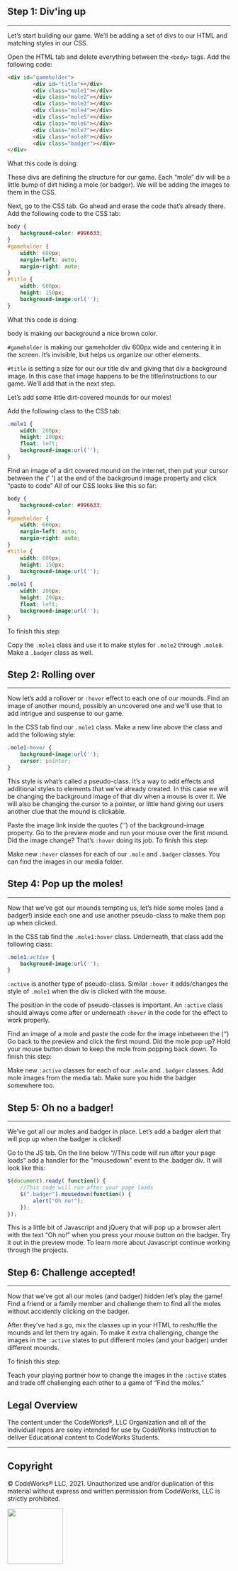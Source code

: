 ## Step 1: Div'ing up

---
Let’s start building our game. We’ll be adding a set of divs to our HTML and matching styles in our CSS.

Open the HTML tab and delete everything between the `<body>` tags.
Add the following code:
```html
<div id="gameholder">
		<div id="title"></div>
		<div class="mole1"></div>
		<div class="mole2"></div>
		<div class="mole3"></div>
		<div class="mole4"></div>
		<div class="mole5"></div>
		<div class="mole6"></div>
		<div class="mole7"></div>
		<div class="mole8"></div>
		<div class="badger"></div>
</div>
```
What this code is doing:

These divs are defining the structure for our game. Each “mole” div will be a little bump of dirt hiding a mole (or badger). We will be adding the images to them in the CSS.

Next, go to the CSS tab.
Go ahead and erase the code that’s already there.
Add the following code to the CSS tab:
```css
body {
    background-color: #996633;
}
#gameholder {
    width: 600px;
    margin-left: auto;
    margin-right: auto;
}
#title {
    width: 600px;
    height: 150px;
    background-image:url('');
}
```
What this code is doing:

body is making our background a nice brown color.

`#gameholder` is making our gameholder div 600px wide and centering it in the screen. It’s invisible, but helps us organize our other elements.

`#title` is setting a size for our our title div and giving that div a background image. In this case that image happens to be the title/instructions to our game. We’ll add that in the next step.

Let’s add some little dirt-covered mounds for our moles!

Add the following class to the CSS tab:
```css
.mole1 {
    width: 200px;
    height: 200px;
    float: left;
    background-image:url('');
}
```
Find an image of a dirt covered mound on the internet, then put your cursor between the (' ') at the end of the background image property and click “paste to code”
All of our CSS looks like this so far:
```css
body {
    background-color: #996633;
}
#gameholder {
    width: 600px;
    margin-left: auto;
    margin-right: auto;
}
#title {
    width: 600px;
    height: 150px;
    background-image:url('');
}
.mole1 {
    width: 200px;
    height: 200px;
    float: left;
    background-image:url('');
}
```
To finish this step:

Copy the `.mole1` class and use it to make styles for `.mole2` through `.mole8`. Make a `.badger` class as well.

## Step 2: Rolling over

---
Now let’s add a rollover or `:hover` effect to each one of our mounds. Find an image of another mound, possibly an uncovered one and we'll use that to add intrigue and suspense to our game.

In the CSS tab find our `.mole1` class.
Make a new line above the class and add the following style:
```css
.mole1:hover {
    background-image:url('');
    cursor: pointer;
}
```
This style is what’s called a pseudo-class. It’s a way to add effects and additional styles to elements that we’ve already created. In this case we will be changing the background image of that div when a mouse is over it. We will also be changing the cursor to a pointer, or little hand giving our users another clue that the mound is clickable.

Paste the image link inside the quotes ('') of the background-image property.
Go to the preview mode and run your mouse over the first mound. Did the image change? That’s `:hover` doing its job.
To finish this step:

Make new `:hover` classes for each of our `.mole` and `.badger` classes. You can find the images in our media folder.

## Step 4: Pop up the moles!

---
Now that we’ve got our mounds tempting us, let’s hide some moles (and a badger!) inside each one and use another pseudo-class to make them pop up when clicked.

In the CSS tab find the `.mole1:hover` class.
Underneath, that class add the following class:
```css
.mole1:active {
    background-image:url('');
}
```
`:active` is another type of pseudo-class. Similar `:hover` it adds/changes the style of `.mole1` when the div is clicked with the mouse.

The position in the code of pseudo-classes is important. An `:active` class should always come after or underneath `:hover` in the code for the effect to work properly.

Find an image of a mole and paste the code for the image inbetween the (‘’)
Go back to the preview and click the first mound. Did the mole pop up? Hold your mouse button down to keep the mole from popping back down.
To finish this step:

Make new `:active` classes for each of our `.mole` and `.badger` classes. Add mole images from the media tab. Make sure you hide the badger somewhere too.

## Step 5: Oh no a badger!

---
We’ve got all our moles and badger in place. Let’s add a badger alert that will pop up when the badger is clicked!

Go to the JS tab.
On the line below “//This code will run after your page loads” add a handler for the "mousedown" event to the .badger div. It will look like this:
```javascript
$(document).ready( function() {
    //This code will run after your page loads
    $(".badger").mousedown(function() {
        alert("Oh no!");
    });
});
```
This is a little bit of Javascript and jQuery that will pop up a browser alert with the text “Oh no!” when you press your mouse button on the badger. Try it out in the preview mode. To learn more about Javascript continue working through the projects.

## Step 6: Challenge accepted!

---
Now that we’ve got all our moles (and badger) hidden let’s play the game! Find a friend or a family member and challenge them to find all the moles without accidently clicking on the badger.

After they’ve had a go, mix the classes up in your HTML to reshuffle the mounds and let them try again. To make it extra challenging, change the images in the `:active` states to put different moles (and your badger) under different mounds.

To finish this step:

Teach your playing partner how to change the images in the `:active` states and trade off challenging each other to a game of “Find the moles.”


## Legal Overview

The content under the CodeWorks®, LLC Organization and all of the individual repos are soley intended for use by CodeWorks Instruction to deliver Educational content to CodeWorks Students.

---

## Copyright

© CodeWorks® LLC, 2021. Unauthorized use and/or duplication of this material without express and written permission from CodeWorks, LLC is strictly prohibited.


<img src="https://bcw.blob.core.windows.net/public/img/7815839041305055" width="125">
